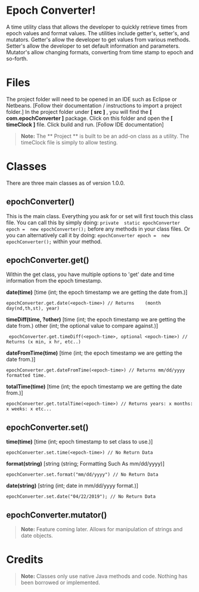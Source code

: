 # Epoch Converter!

A time utility class that allows the developer to quickly retrieve times from epoch values and format values. The utilities include getter's, setter's, and mutators. Getter's allow the developer to get values from various methods. Setter's allow the developer to set default information and parameters. Mutator's allow changing formats, converting from time stamp to epoch and so-forth.


# Files

The project folder will need to be opened in an IDE such as Eclipse or Netbeans. [Follow their documentation / instructions to import a project folder.] In the project folder under **[ src ]** , you will find the **[ com.epochConverter ]** package. Click on this folder and open the **[ timeClock ]** file. Click build and run. [Follow IDE documentation]

> **Note:** The ** Project ** is built to be an add-on class as a utility. The timeClock file is simply to allow testing.

# Classes
There are three main classes as of version 1.0.0. 
## epochConverter()
This is the main class. Everything you ask for or set will first touch this class file. You can call this by simply doing: `private  static epochConverter epoch =  new epochConverter();`
before any methods in your class files. Or you can alternatively call it by doing: 
`epochConverter epoch =  new epochConverter();`
within your method. 

 ## epochConverter.get()
Within the get class, you have multiple options to 'get' date and time information from the epoch timestamp.

**date(time)** 
[time (int; the epoch timestamp we are getting the date from.)]

    epochConverter.get.date(<epoch-time>) // Returns 	(month day(nd,th,st), year)
**timeDiff(time, ?other)** 
[time (int; the epoch timestamp we are getting the date from.) other (int; the optional value to compare against.)]

	 epochConverter.get.timeDiff(<epoch-time>, optional <epoch-time>) // Returns (x min, x hr, etc..)

**dateFromTime(time)** 
[time (int; the epoch timestamp we are getting the date from.)]

	epochConverter.get.dateFromTime(<epoch-time>) // Returns mm/dd/yyyy formatted time.

**totalTime(time)** 
[time (int; the epoch timestamp we are getting the date from.)]

	epochConverter.get.totalTime(<epoch-time>) // Returns years: x months: x weeks: x etc...


## epochConverter.set()
**time(time)**
[time (int; epoch timestamp to set class to use.)]

	epochConverter.set.time(<epoch-time>) // No Return Data
**format(string)**
[string (string; Formatting Such As mm/dd/yyyy)]

	epochConverter.set.format("mm/dd/yyyy") // No Return Data
**date(string)**
[string (int; date in mm/dd/yyyy format.)]

	epochConverter.set.date("04/22/2019"); // No Return Data
## epochConverter.mutator()
> **Note:** Feature coming later. Allows for manipulation of strings and date objects.



# Credits
> **Note:** Classes only use native Java methods and code. Nothing has been borrowed or implemented.

